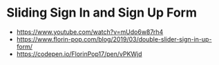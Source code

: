 # Sliding Sign In and Sign Up Form

* <https://www.youtube.com/watch?v=mUdo6w87rh4>
* <https://www.florin-pop.com/blog/2019/03/double-slider-sign-in-up-form/>
* <https://codepen.io/FlorinPop17/pen/vPKWjd>